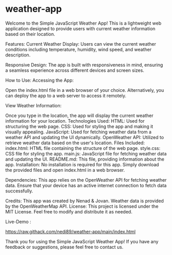# weather-app
Welcome to the Simple JavaScript Weather App! This is a lightweight web application designed to provide users with current weather information based on their location.

Features:
Current Weather Display: Users can view the current weather conditions including temperature, humidity, wind speed, and weather description.

Responsive Design: The app is built with responsiveness in mind, ensuring a seamless experience across different devices and screen sizes.

How to Use:
Accessing the App:

Open the index.html file in a web browser of your choice.
Alternatively, you can deploy the app to a web server to access it remotely.

View Weather Information:

Once you type in the location, the app will display the current weather information for your location.
Technologies Used:
HTML: Used for structuring the web page.
CSS: Used for styling the app and making it visually appealing.
JavaScript: Used for fetching weather data from a weather API and updating the UI dynamically.
OpenWeather API: Utilized to retrieve weather data based on the user's location.
Files Included:
index.html: HTML file containing the structure of the web page.
style.css: CSS file for styling the app.
main.js: JavaScript file for fetching weather data and updating the UI.
README.md: This file, providing information about the app.
Installation:
No installation is required for this app. Simply download the provided files and open index.html in a web browser.

Dependencies:
This app relies on the OpenWeather API for fetching weather data. Ensure that your device has an active internet connection to fetch data successfully.

Credits:
This app was created by Nenad & Jovan.
Weather data is provided by the OpenWeatherMap API.
License:
This project is licensed under the MIT License. Feel free to modify and distribute it as needed.

Live-Demo : 

https://raw.githack.com/nedi89/weather-app/main/index.html


Thank you for using the Simple JavaScript Weather App! If you have any feedback or suggestions, please feel free to contact us.
